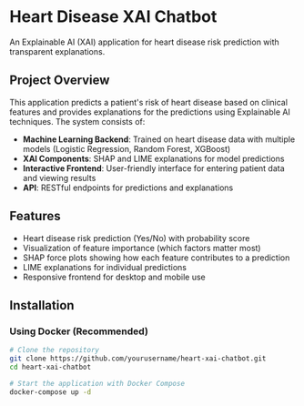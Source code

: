 # Heart Disease XAI Chatbot

An Explainable AI (XAI) application for heart disease risk prediction with transparent explanations.

## Project Overview

This application predicts a patient's risk of heart disease based on clinical features and provides explanations for the predictions using Explainable AI techniques. The system consists of:

- **Machine Learning Backend**: Trained on heart disease data with multiple models (Logistic Regression, Random Forest, XGBoost)
- **XAI Components**: SHAP and LIME explanations for model predictions
- **Interactive Frontend**: User-friendly interface for entering patient data and viewing results
- **API**: RESTful endpoints for predictions and explanations

## Features

- Heart disease risk prediction (Yes/No) with probability score
- Visualization of feature importance (which factors matter most)
- SHAP force plots showing how each feature contributes to a prediction
- LIME explanations for individual predictions
- Responsive frontend for desktop and mobile use

## Installation

### Using Docker (Recommended)

```bash
# Clone the repository
git clone https://github.com/yourusername/heart-xai-chatbot.git
cd heart-xai-chatbot

# Start the application with Docker Compose
docker-compose up -d